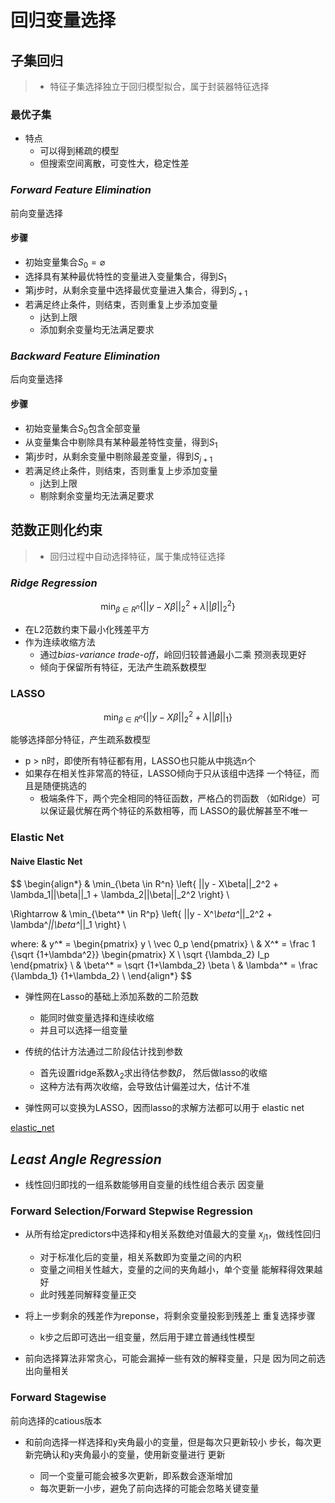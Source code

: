 #	回归变量选择

##	子集回归

> - 特征子集选择独立于回归模型拟合，属于封装器特征选择

###	最优子集

-	特点
	-	可以得到稀疏的模型
	-	但搜索空间离散，可变性大，稳定性差

###	*Forward Feature Elimination*

前向变量选择

####	步骤

-	初始变量集合$S_0 = \varnothing$
-	选择具有某种最优特性的变量进入变量集合，得到$S_1$
-	第j步时，从剩余变量中选择最优变量进入集合，得到$S_{j+1}$
-	若满足终止条件，则结束，否则重复上步添加变量
	-	j达到上限
	-	添加剩余变量均无法满足要求

###	*Backward Feature Elimination*

后向变量选择

####	步骤

-	初始变量集合$S_0$包含全部变量
-	从变量集合中剔除具有某种最差特性变量，得到$S_1$
-	第j步时，从剩余变量中剔除最差变量，得到$S_{j+1}$
-	若满足终止条件，则结束，否则重复上步添加变量
	-	j达到上限
	-	剔除剩余变量均无法满足要求

##	范数正则化约束

> - 回归过程中自动选择特征，属于集成特征选择

###	*Ridge Regression*

$$
\min_{\beta \in R^n} \left\{ ||y - X\beta||_2^2 +
	\lambda ||\beta||_2^2 \right\}
$$

-	在L2范数约束下最小化残差平方
-	作为连续收缩方法
	-	通过*bias-variance trade-off*，岭回归较普通最小二乘
		预测表现更好
	-	倾向于保留所有特征，无法产生疏系数模型

###	LASSO

$$
\min_{\beta \in R^n} \left\{ ||y - X\beta||_2^2 +
	\lambda||\beta||_1 \right\}
$$

能够选择部分特征，产生疏系数模型

-	p > n时，即使所有特征都有用，LASSO也只能从中挑选n个
-	如果存在相关性非常高的特征，LASSO倾向于只从该组中选择
	一个特征，而且是随便挑选的
	-	极端条件下，两个完全相同的特征函数，严格凸的罚函数
		（如Ridge）可以保证最优解在两个特征的系数相等，而
		LASSO的最优解甚至不唯一

###	Elastic Net

####	Naive Elastic Net

$$
\begin{align*}
& \min_{\beta \in R^n} \left\{ ||y - X\beta||_2^2 +
	\lambda_1||\beta||_1 + \lambda_2||\beta||_2^2 \right\} \\

\Rightarrow &
\min_{\beta^* \in R^p} \left\{ ||y - X^*\beta^*||_2^2 +
	\lambda^*||\beta^*||_1 \right\} \\

where: & y^* = \begin{pmatrix}
		y \\ \vec 0_p
	\end{pmatrix}	\\
& X^* = \frac 1 {\sqrt {1+\lambda^2}}
	\begin{pmatrix}
		X \\ \sqrt {\lambda_2} I_p
	\end{pmatrix} \\
& \beta^* = \sqrt {1+\lambda_2} \beta \\
& \lambda^* = \frac {\lambda_1} {1+\lambda_2} \\
\end{align*}
$$

-	弹性网在Lasso的基础上添加系数的二阶范数
	-	能同时做变量选择和连续收缩
	-	并且可以选择一组变量

-	传统的估计方法通过二阶段估计找到参数
	-	首先设置ridge系数$\lambda_2$求出待估参数$\beta$，
		然后做lasso的收缩
	-	这种方法有两次收缩，会导致估计偏差过大，估计不准

-	弹性网可以变换为LASSO，因而lasso的求解方法都可以用于
	elastic net

[elastic_net](http://www.stat.purdue.edu/~tlzhang/mathstat/ElasticNet.pdf)

##	*Least Angle Regression*

-	线性回归即找的一组系数能够用自变量的线性组合表示
	因变量

###	Forward Selection/Forward Stepwise Regression

-	从所有给定predictors中选择和y相关系数绝对值最大的变量
	$x_{j1}$，做线性回归

	-	对于标准化后的变量，相关系数即为变量之间的内积
	-	变量之间相关性越大，变量的之间的夹角越小，单个变量
		能解释得效果越好
	-	此时残差同解释变量正交

-	将上一步剩余的残差作为reponse，将剩余变量投影到残差上
	重复选择步骤

	-	k步之后即可选出一组变量，然后用于建立普通线性模型

-	前向选择算法非常贪心，可能会漏掉一些有效的解释变量，只是
	因为同之前选出向量相关

###	Forward Stagewise

前向选择的catious版本

-	和前向选择一样选择和y夹角最小的变量，但是每次只更新较小
	步长，每次更新完确认和y夹角最小的变量，使用新变量进行
	更新

	-	同一个变量可能会被多次更新，即系数会逐渐增加
	-	每次更新一小步，避免了前向选择的可能会忽略关键变量
